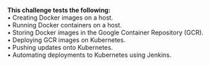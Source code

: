 **This challenge tests the following:** <br>
•	Creating Docker images on a host. <br>
•	Running Docker containers on a host. <br>
•	Storing Docker images in the Google Container Repository (GCR). <br>
•	Deploying GCR images on Kubernetes. <br>
•	Pushing updates onto Kubernetes. <br>
•	Automating deployments to Kubernetes using Jenkins.
